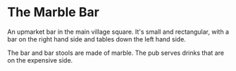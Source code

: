 The Marble Bar
==============

An upmarket bar in the main village square. It's small and rectangular, with a
bar on the right hand side and tables down the left hand side.

The bar and bar stools are made of marble. The pub serves drinks that are on
the expensive side.

